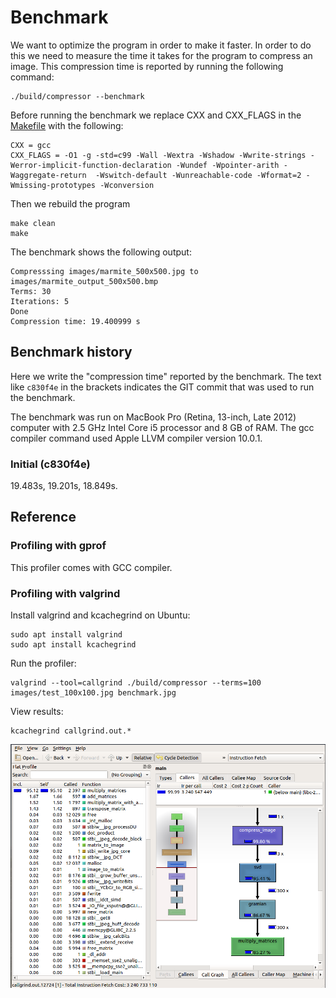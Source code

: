 # Benchmark

We want to optimize the program in order to make it faster. In order to do this we need to measure the time it takes for the program to compress an image. This compression time is reported by running the following command:

```
./build/compressor --benchmark
```

Before running the benchmark we replace CXX and CXX_FLAGS in the [Makefile](Makefile) with the following:

```
CXX = gcc
CXX_FLAGS = -O1 -g -std=c99 -Wall -Wextra -Wshadow -Wwrite-strings -Werror-implicit-function-declaration -Wundef -Wpointer-arith -Waggregate-return  -Wswitch-default -Wunreachable-code -Wformat=2 -Wmissing-prototypes -Wconversion
```

Then we rebuild the program

```
make clean
make
```

The benchmark shows the following output:


```
Compresssing images/marmite_500x500.jpg to images/marmite_output_500x500.bmp
Terms: 30
Iterations: 5
Done
Compression time: 19.400999 s
```

## Benchmark history

Here we write the "compression time" reported by the benchmark. The text like `c830f4e` in the brackets indicates the GIT commit that was used to run the benchmark.

The benchmark was run on MacBook Pro (Retina, 13-inch, Late 2012) computer with 2.5 GHz Intel Core i5 processor and 8 GB of RAM. The gcc compiler command used Apple LLVM compiler version 10.0.1.


### Initial (c830f4e)

19.483s, 19.201s, 18.849s.


## Reference

### Profiling with gprof

This profiler comes with GCC compiler.


### Profiling with valgrind

Install valgrind and kcachegrind on Ubuntu:

```
sudo apt install valgrind
sudo apt install kcachegrind
```

Run the profiler:

```
valgrind --tool=callgrind ./build/compressor --terms=100 images/test_100x100.jpg benchmark.jpg
```

View results:

```
kcachegrind callgrind.out.*
```

![Profiling result from valgrind](/images/valgrind.png)
